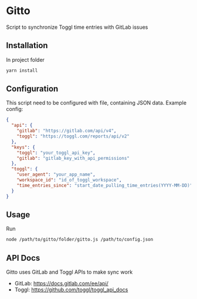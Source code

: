 # Gitto
Script to synchronize Toggl time entries with GitLab issues

## Installation

In project folder
```bash
yarn install
```

## Configuration

This script need to be configured with file, containing JSON data. Example config:
```json
{
  "api": {
    "gitlab": "https://gitlab.com/api/v4",
    "toggl": "https://toggl.com/reports/api/v2"
  },
  "keys": {
    "toggl": "your_toggl_api_key",
    "gitlab": "gitlab_key_with_api_permissions"
  },
  "toggl": {
    "user_agent": "your_app_name",
    "workspace_id": "id_of_toggl_workspace",
    "time_entries_since": "start_date_pulling_time_entries(YYYY-MM-DD)"
  }
}
```

## Usage

Run
```bash
node /path/to/gitto/folder/gitto.js /path/to/config.json
```


## API Docs

Gitto uses GitLab and Toggl APIs to make sync work

*  GitLab: https://docs.gitlab.com/ee/api/
*  Toggl: https://github.com/toggl/toggl_api_docs


